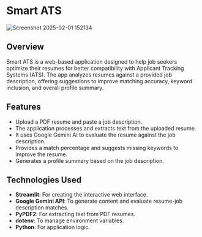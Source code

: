 # Smart ATS

![Screenshot 2025-02-01 152134](https://github.com/user-attachments/assets/3e183229-1eb7-4e82-ac11-391e413d913c)

## Overview
Smart ATS is a web-based application designed to help job seekers optimize their resumes for better compatibility with Applicant Tracking Systems (ATS). The app analyzes resumes against a provided job description, offering suggestions to improve matching accuracy, keyword inclusion, and overall profile summary.

## Features
- Upload a PDF resume and paste a job description.
- The application processes and extracts text from the uploaded resume.
- It uses Google Gemini AI to evaluate the resume against the job description.
- Provides a match percentage and suggests missing keywords to improve the resume.
- Generates a profile summary based on the job description.

## Technologies Used
- **Streamlit**: For creating the interactive web interface.
- **Google Gemini API**: To generate content and evaluate resume-job description matches.
- **PyPDF2**: For extracting text from PDF resumes.
- **dotenv**: To manage environment variables.
- **Python**: For application logic.

